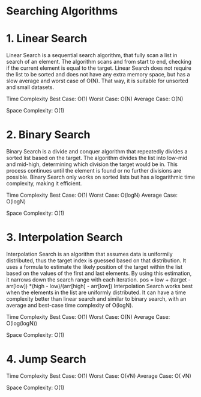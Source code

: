 # Searching Algorithms
# 1. Linear Search
  Linear Search is a sequential search algorithm, that fully scan a list in search of an element.
  The algorithm scans and from start to end, checking if the current element is equal to the target. Linear Search does not require the list to be sorted and does not have any extra memory space, but has a slow average and worst case of O(N). That way, it is suitable for unsorted and small datasets.

  Time Complexity
      Best Case: O(1)
      Worst Case: O(N)
      Average Case: O(N)

  Space Complexity: O(1)

# 2. Binary Search 
  Binary Search is a divide and conquer algorithm that repeatedly divides a sorted list based on the target. The algorithm divides the list into low-mid and mid-high, determining which division the target would be in. This process continues until the element is found or no further divisions are possible. 
  Binary Search only works on sorted lists but has a logarithmic time complexity, making it efficient.

  Time Complexity
      Best Case: O(1)
      Worst Case: O(logN)
      Average Case: O(logN)

  Space Complexity: O(1)

# 3. Interpolation Search
  Interpolation Search is an algorithm that assumes data is uniformily distributed, thus the target index is guessed based on that distribution. It uses a formula to estimate the likely position of the target within the list based on the values of the first and last elements. By using this estimation, it narrows down the search range with each iteration.
  pos = low + (target - arr[low]) *(high - low)/(arr[high] - arr[low])
  Interpolation Search works best when the elements in the list are uniformly distributed. It can have a time complexity better than linear search and similar to binary search, with an average and best-case time complexity of O(logN).
  
  Time Complexity
      Best Case: O(1)
      Worst Case: O(N)
      Average Case: O(log(logN))

  Space Complexity: O(1)

# 4. Jump Search
 
  Time Complexity
      Best Case: O(1)
      Worst Case: O(√N)
      Average Case: O( √N)

  Space Complexity: O(1)
